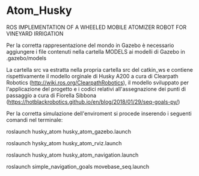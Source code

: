 # Atom_Husky
ROS IMPLEMENTATION OF A WHEELED MOBILE ATOMIZER ROBOT FOR VINEYARD IRRIGATION

Per la corretta rappresentazione del mondo in Gazebo è necessario aggiungere i file contenuti nella cartella MODELS ai modelli di Gazebo in .gazebo/models

La cartella src va estratta nella propria cartella src del catkin_ws e contiene rispettivamente il modello orginale di Husky A200 a cura di Clearpath Robotics (http://wiki.ros.org/ClearpathRobotics), il modello sviluppato per l'applicazione del progetto e i codici relativi all'assegnazione dei punti di passaggio a cura di Fiorella Sibbona (https://hotblackrobotics.github.io/en/blog/2018/01/29/seq-goals-py/)

Per la corretta simulazione dell'enviroment si procede inserendo i seguenti comandi nel terminale:

 roslaunch husky_atom husky_atom_gazebo.launch

 roslaunch hysky_atom husky_atom_rviz.launch
 
 roslaunch husky_atom husky_atom_navigation.launch
 
 roslaunch simple_navigation_goals movebase_seq.launch
 
